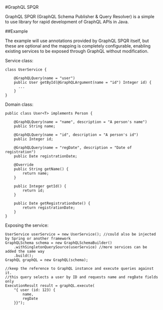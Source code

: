 #GraphQL SPQR

GraphQL SPQR (GraphQL Schema Publisher & Query Resolver) is a simple to use library for rapid development of GraphQL APIs in Java.

##Example

The example will use annotations provided by GraphQL SPQR itself, but these are optional and the mapping is completely configurable,
enabling existing services to be exposed through GraphQL without modification.

Service class:

    class UserService {
    
        @GraphQLQuery(name = "user")
        public User getById(@GraphQLArgument(name = "id") Integer id) {
          ...
        }
    }
    
Domain class:

    public class User<T> implements Person {

        @GraphQLQuery(name = "name", description = "A person's name")
        public String name;
    
        @GraphQLQuery(name = "id", description = "A person's id")
        public Integer id;
    
        @GraphQLQuery(name = "regDate", description = "Date of registration")
        public Date registrationDate;
    
        @Override
        public String getName() {
            return name;
        }
    
        public Integer getId() {
            return id;
        }
    
        public Date getRegistrationDate() {
            return registrationDate;
        }
    }
    
Exposing the service:

    UserService userService = new UserService(); //could also be injected by Spring or another framework
    GraphQLSchema schema = new GraphQLSchemaBuilder()
        .withSingletonQuerySource(userService) //more services can be added the same way
        .build();
    GraphQL graphQL = new GraphQL(schema);
    
    //keep the reference to GraphQL instance and execute queries against it.
    //this query selects a user by ID and requests name and regDate fields only
    ExecutionResult result = graphQL.execute(   
        "{ user (id: 123) {
            name,
            regDate
        }}");
